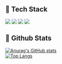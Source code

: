 ## 🧱 Tech Stack
<!--Python-->
<img src="https://img.shields.io/badge/Python-3776AB?style=flat-square&logo=Python&logoColor=white"/>
<!--FastAPI-->
<img src="https://img.shields.io/badge/FastAPI-009688?style=flat-square&logo=FastAPI&logoColor=white"/>
<!--MySQL-->
<img src="https://img.shields.io/badge/MySQL-4479A1?style=flat-square&logo=MySQL&logoColor=white"/>
<!--Databricks-->
<img src="https://img.shields.io/badge/Databricks-FF3621?style=flat-square&logo=Databricks&logoColor=white"/>


## 🤔 Github Stats
[![Anurag's GitHub stats](https://github-readme-stats.vercel.app/api?username=sebalnakji)](https://github.com/anuraghazra/github-readme-stats)
<br/>
[![Top Langs](https://github-readme-stats.vercel.app/api/top-langs/?username=sebalnakji)](https://github.com/anuraghazra/github-readme-stats)


<!--
**sebalnakji/sebalnakji** is a ✨ _special_ ✨ repository because its `README.md` (this file) appears on your GitHub profile.

Here are some ideas to get you started:

- 🔭 I’m currently working on ...
- 🌱 I’m currently learning ...
- 👯 I’m looking to collaborate on ...
- 🤔 I’m looking for help with ...
- 💬 Ask me about ...
- 📫 How to reach me: ...
- 😄 Pronouns: ...
- ⚡ Fun fact: ...
-->
